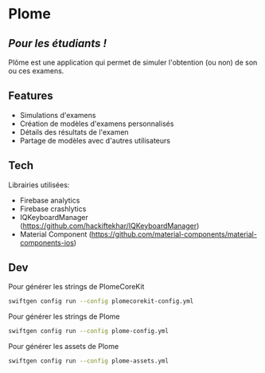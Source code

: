 # Plome
## _Pour les étudiants !_

Plôme est une application qui permet de simuler l'obtention (ou non) de son ou ces examens.

## Features

- Simulations d'examens
- Création de modèles d'examens personnalisés
- Détails des résultats de l'examen
- Partage de modèles avec d'autres utilisateurs

## Tech

Librairies utilisées:

- Firebase analytics 
- Firebase crashlytics
- IQKeyboardManager (https://github.com/hackiftekhar/IQKeyboardManager)
- Material Component (https://github.com/material-components/material-components-ios)

## Dev

Pour générer les strings de PlomeCoreKit
```sh
swiftgen config run --config plomecorekit-config.yml
```

Pour générer les strings de Plome
```sh
swiftgen config run --config plome-config.yml
```

Pour générer les assets de Plome
```sh
swiftgen config run --config plome-assets.yml
```
